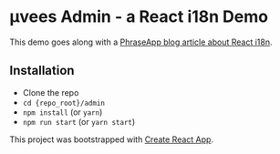 # μvees Admin - a React i18n Demo

This demo goes along with a [PhraseApp blog article about React i18n](https://example.com).

## Installation
- Clone the repo
- `cd {repo_root}/admin`
- `npm install` (or `yarn`)
- `npm run start` (or `yarn start`)

This project was bootstrapped with [Create React App](https://github.com/facebookincubator/create-react-app).

